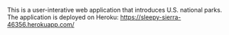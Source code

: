 This is a user-interative web application that introduces U.S. national parks.
The application is deployed on Heroku:
https://sleepy-sierra-46356.herokuapp.com/






